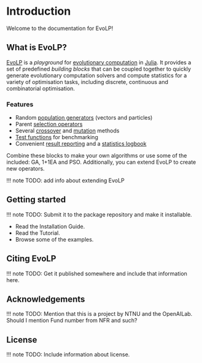 # Introduction

Welcome to the documentation for EvoLP!

## What is EvoLP?

[EvoLP](https://github.com/ntnu-ai-lab/EvoLP) is a _playground_ for [evolutionary computation](https://en.wikipedia.org/wiki/Evolutionary_computation) in [Julia](https://julialang.org). It provides a set of predefined _building blocks_ that can be coupled together to quickly generate evolutionary computation solvers and compute statistics for a variety of optimisation tasks, including discrete, continuous and combinatorial optimisation.

### Features

- Random [population generators](man/generators.md) (vectors and particles)
- Parent [selection operators](man/selection.md)
- Several [crossover](man/cross.md) and [mutation](man/mutation.md) methods
- [Test functions](man/benchmarks.md) for benchmarking
- Convenient [result reporting](man/results.md) and a [statistics logbook](man/logbook.md)

Combine these blocks to make your own algorithms or use some of the included: GA, 1+1EA and PSO.
Additionally, you can extend EvoLP to create new operators.

!!! note
    TODO: add info about extending EvoLP

## Getting started

!!! note
    TODO: Submit it to the package repository and make it installable.

- Read the Installation Guide.
- Read the Tutorial.
- Browse some of the examples.

## Citing EvoLP

!!! note
    TODO: Get it published somewhere and include that information here.

## Acknowledgements

!!! note
    TODO: Mention that this is a project by NTNU and the OpenAILab.
    Should I mention Fund number from NFR and such?

## License

!!! note
    TODO: Include information about license.
